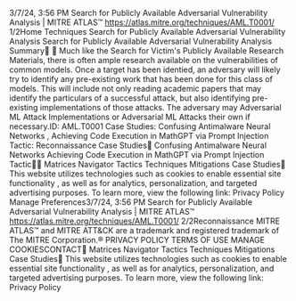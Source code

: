 3/7/24, 3:56 PM Search for Publicly Available Adversarial Vulnerability Analysis | MITRE ATLAS™
https://atlas.mitre.org/techniques/AML.T0001/ 1/2Home Techniques
Search for Publicly Available Adversarial Vulnerability Analysis
Search for Publicly Available
Adversarial Vulnerability
Analysis
Summary󰅂 󰅂
Much like the Search for Victim's Publicly Available
Research Materials, there is often ample research available
on the vulnerabilities of common models. Once a target has
been identi ed, an adversary will likely try to identify any
pre-existing work that has been done for this class of
models. This will include not only reading academic papers
that may identify the particulars of a successful attack, but
also identifying pre-existing implementations of those
attacks. The adversary may Adversarial ML Attack
Implementations or Adversarial ML Attacks their own if
necessary.ID: AML.T0001
Case Studies: Confusing
Antimalware Neural
Networks , Achieving Code
Execution in MathGPT via
Prompt Injection
Tactic: Reconnaissance
Case Studies󰅀
Confusing Antimalware Neural Networks
Achieving Code Execution in MathGPT via Prompt Injection
Tactic󰅀󰍜 Matrices Navigator Tactics Techniques Mitigations Case Studies󰍝
This website utilizes technologies such as cookies to enable essential site functionality , as well as
for analytics, personalization, and targeted advertising purposes. To learn more, view the following
link: Privacy Policy
Manage Preferences3/7/24, 3:56 PM Search for Publicly Available Adversarial Vulnerability Analysis | MITRE ATLAS™
https://atlas.mitre.org/techniques/AML.T0001/ 2/2Reconnaissance
MITRE ATLAS™ and MITRE ATT&CK are a trademark and registered
trademark of The MITRE Corporation.®
PRIVACY POLICY TERMS OF USE MANAGE COOKIESCONTACT󰍜 Matrices Navigator Tactics Techniques Mitigations Case Studies󰍝
This website utilizes technologies such as cookies to enable essential site functionality , as well as
for analytics, personalization, and targeted advertising purposes. To learn more, view the following
link: Privacy Policy